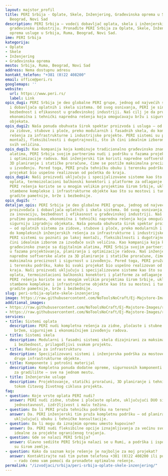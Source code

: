 ```yaml
---
layout: majstor_profil
title: PERI Srbija - Oplate, Skele, Inženjering, Građevinska oprema u Srbija, Ruma,
  Beograd, Novi Sad
description: PERI Srbija – vodeći dobavljač oplata, skela i inženjerskih rešenja za
  građevinsku industriju. Pronađite PERI Srbija za Oplate, Skele, Inženjering, Građevinska
  oprema usluge u Srbija, Ruma, Beograd, Novi Sad.
ime: PERI Srbija
kategorija:
- Oplate
- Skele
- Inženjering
- Građevinska oprema
mesto: Srbija, Ruma, Beograd, Novi Sad
address: Nema dostupnu adresu
kontakt_telefon: "+381 (0)22 408200"
email: office@peri.rs
googlemaps: ''
website:
  url: https://www.peri.rs/
  label: Link
opis_dugi: PERI Srbija je deo globalne PERI grupe, jednog od najvećih svetskih proizvođača
  i dobavljača oplatnih i skela sistema. Od svog osnivanja, PERI je sinonim za inovaciju,
  bezbednost i efikasnost u građevinskoj industriji. Naš cilj je da pružimo pouzdana,
  ekonomična i tehnički napredna rešenja koja omogućavaju bržu i sigurniju izgradnju
  objekata.
opis_dugi2: Naša ponuda obuhvata širok spektar proizvoda i usluga — od oplatnih sistema
  za zidove, stubove i ploče, preko modularnih i fasadnih skela, do kompleksnih inženjerskih
  rešenja za infrastrukturne i industrijske projekte. PERI sistemi su poznati po lakoj
  montaži, fleksibilnosti i dugotrajnosti, što ih čini idealnim izborom za izvođače
  svih veličina.
opis_dugi3: Kao kompanija koja kombinuje tradicionalno građevinsko znanje sa digitalnim
  alatima, PERI Srbija svojim partnerima nudi i podršku u fazama projektovanja, planiranja
  i optimizacije radova. Naš inženjerski tim koristi napredne softverske alate za
  3D planiranje i statičke proračune, čime se postiže maksimalna preciznost i sigurnost
  u izvođenju. Pored toga, PERI pruža tehničku obuku i terensku podršku, kako bi svaki
  projekat bio uspešno realizovan od početka do kraja.
opis_dugi4: Naši proizvodi uključuju i specijalizovane sisteme kao što su DUO univerzalna
  oplata, termoizolacioni balkonski konektori i platforme za odlaganje materijala.
  PERI rešenja koriste se u mnogim velikim projektima širom Srbije, uključujući fabrike,
  stambene komplekse i infrastrukturne objekte kao što su mostovi i tuneli. Uz PERI,
  gradite pametnije, brže i bezbednije.
opis_dugi5: ''
detaljan_opis: PERI Srbija je deo globalne PERI grupe, jednog od najvećih svetskih
  proizvođača i dobavljača oplatnih i skela sistema. Od svog osnivanja, PERI je sinonim
  za inovaciju, bezbednost i efikasnost u građevinskoj industriji. Naš cilj je da
  pružimo pouzdana, ekonomična i tehnički napredna rešenja koja omogućavaju bržu i
  sigurniju izgradnju objekata. Naša ponuda obuhvata širok spektar proizvoda i usluga
  — od oplatnih sistema za zidove, stubove i ploče, preko modularnih i fasadnih skela,
  do kompleksnih inženjerskih rešenja za infrastrukturne i industrijske projekte.
  PERI sistemi su poznati po lakoj montaži, fleksibilnosti i dugotrajnosti, što ih
  čini idealnim izborom za izvođače svih veličina. Kao kompanija koja kombinuje tradicionalno
  građevinsko znanje sa digitalnim alatima, PERI Srbija svojim partnerima nudi i podršku
  u fazama projektovanja, planiranja i optimizacije radova. Naš inženjerski tim koristi
  napredne softverske alate za 3D planiranje i statičke proračune, čime se postiže
  maksimalna preciznost i sigurnost u izvođenju. Pored toga, PERI pruža tehničku obuku
  i terensku podršku, kako bi svaki projekat bio uspešno realizovan od početka do
  kraja. Naši proizvodi uključuju i specijalizovane sisteme kao što su DUO univerzalna
  oplata, termoizolacioni balkonski konektori i platforme za odlaganje materijala.
  PERI rešenja koriste se u mnogim velikim projektima širom Srbije, uključujući fabrike,
  stambene komplekse i infrastrukturne objekte kao što su mostovi i tuneli. Uz PERI,
  gradite pametnije, brže i bezbednije.
slug: peri-srbija-oplate-skele-inzenjering
image: https://raw.githubusercontent.com/NoToolsNoCraft/Ej-Majstore-Images/refs/heads/main/Images/peri-logo.webp
additional_images:
- https://raw.githubusercontent.com/NoToolsNoCraft/Ej-Majstore-Images/refs/heads/main/Images/peri-sistem-skela.webp
- https://raw.githubusercontent.com/NoToolsNoCraft/Ej-Majstore-Images/refs/heads/main/Images/peri-skica-sistem-oplata.webp
services:
- title: Sistemi oplata
  description: PERI nudi kompletna rešenja za zidne, pločaste i stubne oplate, namenjene
    bržem, sigurnijem i ekonomičnijem izvođenju radova.
- title: Sistemi skela
  description: Modularni i fasadni sistemi skela dizajnirani za maksimalnu stabilnost
    i bezbednost, prilagodljivi svakom projektu.
- title: Rešenja za infrastrukturu
  description: Specijalizovani sistemi i inženjerska podrška za mostove, tunele i
    druge infrastrukturne objekte.
- title: Komponente i potrošni materijal
  description: Kompletna ponuda dodatne opreme, sigurnosnih komponenti i materijala
    za gradilište – sve na jednom mestu.
- title: Inženjerske usluge
  description: Projektovanje, statički proračuni, 3D planiranje i tehnička podrška
    tokom čitavog životnog ciklusa projekta.
faq:
- question: Koje vrste oplata PERI nudi?
  answer: PERI nudi zidne, stubne i pločaste oplate, uključujući DUO sistem koji kombinuje
    jednostavnost, izdržljivost i malu težinu.
- question: Da li PERI pruža tehničku podršku na terenu?
  answer: Da. PERI inženjerski tim pruža kompletnu podršku – od planiranja do montaže,
    uključujući obuku i tehničke konsultacije.
- question: Da li mogu da iznajmim opremu umesto kupovine?
  answer: Da. PERI nudi fleksibilne opcije iznajmljivanja za većinu svojih sistema,
    idealne za projekte ograničenog trajanja.
- question: Gde se nalazi PERI Srbija?
  answer: Glavno sedište PERI Srbija nalazi se u Rumi, a podrška i isporuka dostupne
    su širom zemlje.
- question: Kako da saznam koje rešenje je najbolje za moj projekat?
  answer: Kontaktirajte naš tim putem telefona +381 (0)22 408200 ili putem sajta peri.rs
    – rado ćemo vam pomoći da pronađete optimalno rešenje.
permalink: "/izvodjaci/srbija/peri-srbija-oplate-skele-inzenjering/"
---
```

